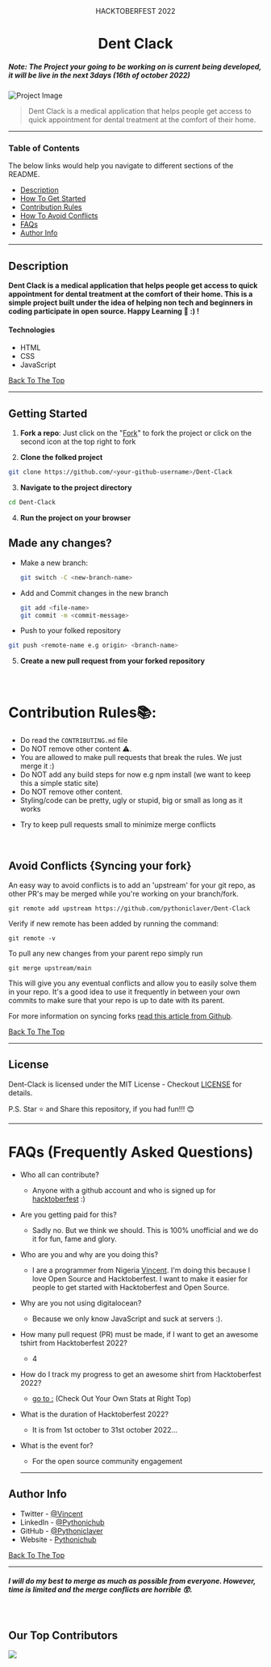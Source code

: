 <!-- @format -->
<center> HACKTOBERFEST 2022</center>

# <center> Dent Clack </center>


##### **Note:** *The Project your going to be working on is current being developed, it will be live in the next 3days (16th of october 2022)*


![Project Image](project-image-url)

> Dent Clack is a medical application that helps people get access to quick appointment for dental treatment at the comfort of their home.

---

### Table of Contents

The below links would help you navigate to different sections of the README.

- [Description](#description)
- [How To Get Started](#getting-started)
- [Contribution Rules](#contribution-rules📚)
- [How To Avoid Conflicts](#avoid-conflicts-syncing-your-fork)
- [FAQs](#faqs-frequently-asked-questions)
- [Author Info](#author-info)

---

## Description

**Dent Clack is a medical application that helps people get access to quick appointment for dental treatment at the comfort of their home. This is a simple project built under the idea of helping non tech and beginners in coding participate in open source. Happy Learning 💙 :) !**

#### Technologies

- HTML
- CSS
- JavaScript

[Back To The Top](#dent-clack)

---

## Getting Started
1. **Fork a repo**: Just click on the "[Fork](https://github.com/pythoniclaver/Dent-Clack/fork)" to fork the project or click on the second icon at the top right to fork

2. **Clone the folked project**

```bash
git clone https://github.com/<your-github-username>/Dent-Clack
```

3. **Navigate to the project directory**

```bash
cd Dent-Clack
```

4. **Run the project on your browser**

## Made any changes?

- Make a new branch: 
  ```bash
  git switch -C <new-branch-name>
  ```
  
- Add and Commit changes in the new branch 
   ```bash
  git add <file-name>
  git commit -m <commit-message>
  ```
- Push to your folked repository
```bash
git push <remote-name e.g origin> <branch-name>
```

5. **Create a new pull request from your forked repository**
<br><br><br>




# Contribution Rules📚:

- Do read the `CONTRIBUTING.md` file
- Do NOT remove other content ⚠️.
- You are allowed to make pull requests that break the rules. We just merge it :)
- Do NOT add any build steps for now e.g npm install (we want to keep this a simple static site)
- Do NOT remove other content.
- Styling/code can be pretty, ugly or stupid, big or small as long as it works
<!-- - Add your name to the contributorsList file. -->
- Try to keep pull requests small to minimize merge conflicts

<br>

## Avoid Conflicts {Syncing your fork}

An easy way to avoid conflicts is to add an 'upstream' for your git repo, as other PR's may be merged while you're working on your branch/fork.

```terminal
git remote add upstream https://github.com/pythoniclaver/Dent-Clack
```

Verify if new remote has been added by running the command:

```terminal
git remote -v
```

To pull any new changes from your parent repo simply run

```terminal
git merge upstream/main
```

This will give you any eventual conflicts and allow you to easily solve them in your repo. It's a good idea to use it frequently in between your own commits to make sure that your repo is up to date with its parent.

For more information on syncing forks [read this article from Github](https://help.github.com/articles/syncing-a-fork/).


[Back To The Top](#dent-clack)

---


## License

Dent-Clack is licensed under the MIT License - Checkout [LICENSE](LICENSE) for details.


P.S. Star ⭐ and Share this repository, if you had fun!!! 😊 

---

# FAQs (Frequently Asked Questions)

- Who all can contribute?
  - Anyone with a github account and who is signed up for
    [hacktoberfest](https://hacktoberfest.digitalocean.com/) :)
- Are you getting paid for this?
  - Sadly no. But we think we should. This is 100% unofficial and we do it for fun, fame and glory.
- Who are you and why are you doing this?
  - I are a programmer from Nigeria [Vincent](https://www.linkedin.com/in/pythoniclaver/).
   I'm doing this because I love Open Source and Hacktoberfest. I want to make it easier for people to get started with Hacktoberfest and Open Source.
- Why are you not using digitalocean?

  - Because we only know JavaScript and suck at servers :).

- How many pull request (PR) must be made, if I want to get an awesome tshirt from Hacktoberfest 2022?
  - 4
- How do I track my progress to get an awesome shirt from Hacktoberfest 2022?
  - [go to :](https://hacktoberfest.digitalocean.com/profile/) (Check Out Your Own Stats at Right Top)
- What is the duration of Hacktoberfest 2022?
  - It is from 1st october to 31st october 2022...
- What is the event for?
  - For the open source community engagement

  ---
  
## Author Info

- Twitter - [@Vincent](https://twitter.com/vincent_coder)
- LinkedIn - [@Pythonichub](https://linkedin.com/in/pythonichub)
- GitHub - [@Pythoniclaver](https://github.com/pythoniclaver)
- Website - [Pythonichub](https://pythonichub.vercel.app)

[Back To The Top](#dent-clack)

---

##### _I will do my best to merge as much as possible from everyone. However, time is limited and the merge conflicts are horrible 😲._

<br>

## Our Top Contributors

<p align="<!-- center -->"><a href="https://github.com/pythoniclaver/Dent-Clack/graphs/contributors">
  <img src="https://contributors-img.web.app/image?repo=pythoniclaver/Dent-Clack" />
</a></p>
